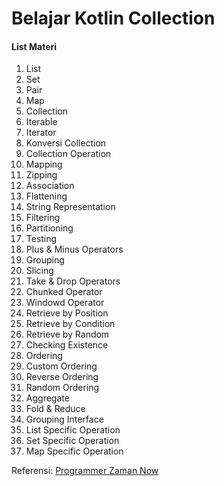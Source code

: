 # Belajar Kotlin Collection
#### List Materi
1. List
2. Set
3. Pair
4. Map
5. Collection
6. Iterable
7. Iterator
8. Konversi Collection
9. Collection Operation
10. Mapping
11. Zipping
12. Association
13. Flattening
14. String Representation
15. Filtering
16. Partitioning
17. Testing
18. Plus & Minus Operators
19. Grouping
20. Slicing
21. Take & Drop Operators
22. Chunked Operator
23. Windowd Operator
24. Retrieve by Position
25. Retrieve by Condition
26. Retrieve by Random
27. Checking Existence
28. Ordering
29. Custom Ordering
30. Reverse Ordering
31. Random Ordering
32. Aggregate
33. Fold & Reduce
34. Grouping Interface
35. List Specific Operation
36. Set Specific Operation
36. Map Specific Operation

Referensi:  [Programmer Zaman Now](https://www.youtube.com/ProgrammerZamanNow)
